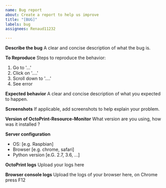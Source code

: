 ```yaml
---
name: Bug report
about: Create a report to help us improve
title: "[BUG]"
labels: bug
assignees: Renaud11232

---
```


**Describe the bug**
A clear and concise description of what the bug is.

**To Reproduce**
Steps to reproduce the behavior:
1. Go to '...'
2. Click on '....'
3. Scroll down to '....'
4. See error

**Expected behavior**
A clear and concise description of what you expected to happen.

**Screenshots**
If applicable, add screenshots to help explain your problem.

**Version of OctoPrint-Resource-Monitor**
What version are you using, how was it installed ?

**Server configuration**
 - OS: [e.g. Raspbian]
 - Browser [e.g. chrome, safari]
 - Python version [e.G. 2.7, 3.6, ...]

**OctoPrint logs**
Upload your logs here

**Browser console logs**
Upload the logs of your browser here, on Chrome press F12
